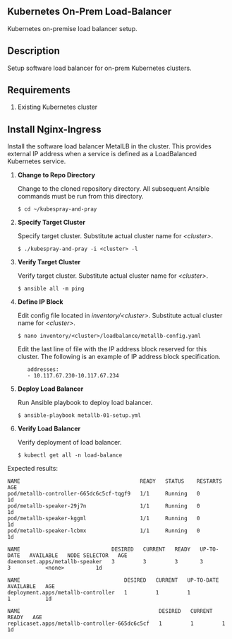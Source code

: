 ## Kubernetes On-Prem Load-Balancer ##

Kubernetes on-premise load balancer setup.

## Description ##

Setup software load balancer for on-prem Kubernetes clusters.

## Requirements ##

1. Existing Kubernetes cluster 

## Install Nginx-Ingress ##

Install the software load balancer MetalLB in the cluster.  This provides external IP address when a service is defined as a LoadBalanced Kubernetes service.

1. __Change to Repo Directory__

    Change to the cloned repository directory.  All subsequent Ansible commands must be run from this directory. 

   `$ cd ~/kubespray-and-pray`  

2. __Specify Target Cluster__

   Specify target cluster. Substitute actual cluster name for _\<cluster\>_. 

   `$ ./kubespray-and-pray -i <cluster> -l`  

3. __Verify Target Cluster__

   Verify target cluster. Substitute actual cluster name for _\<cluster\>_. 

   `$ ansible all -m ping`  

4. __Define IP Block__

    Edit config file located in _inventory/\<cluster\>_. Substitute actual cluster name for _\<cluster\>_.

   `$ nano inventory/<cluster>/loadbalance/metallb-config.yaml`  

    Edit the last line of file with the IP address block reserved for this cluster.  The following is an example of IP address block specification.

   `   addresses:`  
   `   - 10.117.67.230-10.117.67.234`  
   

5. __Deploy Load Balancer__

    Run Ansible playbook to deploy load balancer.

   `$ ansible-playbook metallb-01-setup.yml`  

6. __Verify Load Balancer__

    Verify deployment of load balancer.

   `$ kubectl get all -n load-balance`  

Expected results:
```
NAME                                      READY   STATUS    RESTARTS   AGE
pod/metallb-controller-665dc6c5cf-tqgf9   1/1     Running   0          1d
pod/metallb-speaker-29j7n                 1/1     Running   0          1d 
pod/metallb-speaker-kggml                 1/1     Running   0          1d
pod/metallb-speaker-lcbmx                 1/1     Running   0          1d 

NAME                             DESIRED   CURRENT   READY   UP-TO-DATE   AVAILABLE   NODE SELECTOR   AGE
daemonset.apps/metallb-speaker   3         3         3       3            3           <none>          1d

NAME                                 DESIRED   CURRENT   UP-TO-DATE   AVAILABLE   AGE
deployment.apps/metallb-controller   1         1         1            1           1d

NAME                                            DESIRED   CURRENT   READY   AGE
replicaset.apps/metallb-controller-665dc6c5cf   1         1         1       1d
```



